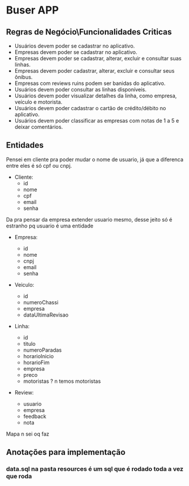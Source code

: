 # Buser APP

## Regras de Negócio\Funcionalidades Criticas
* Usuários devem poder se cadastrar no aplicativo.
* Empresas devem poder se cadastrar no aplicativo.
* Empresas devem poder se cadastrar, alterar, excluir e consultar suas linhas.
* Empresas devem poder cadastrar, alterar, excluir e consultar seus ônibus.
* Empresas com reviews ruins podem ser banidas do aplicativo.
* Usuários devem poder consultar as linhas disponíveis.
* Usuários devem poder visualizar detalhes da linha, como empresa, veículo e motorista.
* Usuários devem poder cadastrar o cartão de crédito/débito no aplicativo.
* Usuários devem poder classificar as empresas com notas de 1 a 5 e deixar comentários.

## Entidades

Pensei em cliente pra poder mudar o nome de usuario, já que a diferenca entre eles é só cpf ou cnpj.

* Cliente:
    * id
    * nome
    * cpf
    * email
    * senha
  
Da pra pensar da empresa extender usuario mesmo, desse jeito só é estranho pq usuario 
é uma entidade

* Empresa:
    * id
    * nome
    * cnpj
    * email
    * senha
    
* Veiculo:
    * id
    * numeroChassi
    * empresa
    * dataUltimaRevisao
    
* Linha:
    * id
    * titulo
    * numeroParadas
    * horarioInicio
    * horarioFim
    * empresa
    * preco
    * motoristas ? n temos motoristas

* Review:
    * usuario
    * empresa
    * feedback
    * nota

Mapa n sei oq faz

## Anotações para implementação

### data.sql na pasta resources é um sql que é rodado toda a vez que roda
